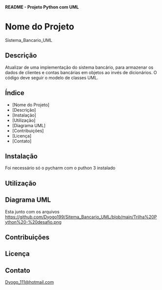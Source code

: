 **README - Projeto Python com UML**

# Nome do Projeto

Sistema_Bancario_UML
## Descrição

Atualizar de uma implementação do sistema bancário, para armazenar os dados de clientes e contas bancárias em objetos ao invés de dicionários. O código deve seguir o modelo de classes UML.
## Índice

  - [Nome do Projeto]
  - [Descrição]
  - [Instalação]
  - [Utilização]
  - [Diagrama UML]
  - [Contribuições]
  - [Licença]
  - [Contato]

## Instalação

Foi necessário só o pycharm com o puthon 3 instalado

## Utilização



## Diagrama UML
Esta junto com os arquivos
https://github.com/Dyogo199/Sitema_Bancario_UML/blob/main/Trilha%20Python%20-%20desafio.png
## Contribuições


## Licença


## Contato
Dyogo_111@hotmail.com

